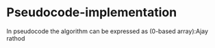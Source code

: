 # Pseudocode-implementation
In pseudocode the algorithm can be expressed as (0-based array):Ajay rathod
